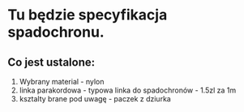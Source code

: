 # Tu będzie specyfikacja spadochronu.

## Co jest ustalone:
1. Wybrany material - nylon
2. linka parakordowa - typowa linka do spadochronów - 1.5zl za 1m
3. ksztalty brane pod uwagę - paczek z dziurka
